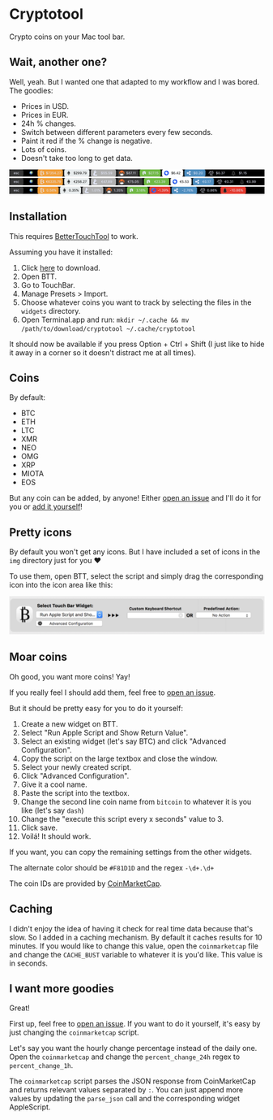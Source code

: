 # Cryptotool

Crypto coins on your Mac tool bar.

## Wait, another one?

Well, yeah. But I wanted one that adapted to my workflow and I was bored. The goodies:

* Prices in USD.
* Prices in EUR.
* 24h % changes.
* Switch between different parameters every few seconds.
* Paint it red if the % change is negative.
* Lots of coins.
* Doesn't take too long to get data.

![usd](screenshots/usd.png)
![eur](screenshots/eur.png)
![percent](screenshots/percent.png)

## Installation

This requires [BetterTouchTool](https://www.boastr.net/) to work.

Assuming you have it installed:

1. Click [here](https://github.com/fribmendes/cryptotool/releases/tag/v0.1.0) to download.
2. Open BTT.
3. Go to TouchBar.
4. Manage Presets > Import.
5. Choose whatever coins you want to track by selecting the files in the `widgets` directory.
6. Open Terminal.app and run: `mkdir ~/.cache && mv /path/to/download/cryptotool ~/.cache/cryptotool`

It should now be available if you press Option + Ctrl + Shift (I just like to hide it away in a corner so it doesn't distract me at all times).

## Coins

By default:

* BTC
* ETH
* LTC
* XMR
* NEO
* OMG
* XRP
* MIOTA
* EOS

But any coin can be added, by anyone! Either [open an issue](https://github.com/fribmendes/cryptotool) and I'll do it for you or [add it yourself](#moar-coins)!

## Pretty icons

By default you won't get any icons. But I have included a set of icons in the `img` directory just for you :heart:

To use them, open BTT, select the script and simply drag the corresponding icon into the icon area like this:

![icons](screenshots/icon.png)

## Moar coins

Oh good, you want more coins! Yay!

If you really feel I should add them, feel free to [open an issue](https://github.com/fribmendes/cryptotool/issues).

But it should be pretty easy for you to do it yourself:

1. Create a new widget on BTT.
2. Select "Run Apple Script and Show Return Value".
3. Select an existing widget (let's say BTC) and click "Advanced Configuration".
4. Copy the script on the large textbox and close the window.
5. Select your newly created script.
6. Click "Advanced Configuration".
7. Give it a cool name.
8. Paste the script into the textbox.
9. Change the second line coin name from `bitcoin` to whatever it is you like (let's say `dash`)
10. Change the "execute this script every x seconds" value to 3.
11. Click save.
12. Voilá! It should work.

If you want, you can copy the remaining settings from the other widgets.

The alternate color should be `#F81D1D` and the regex `-\d+.\d+`

The coin IDs are provided by [CoinMarketCap](https://coinmarketcap.com/api/).

## Caching

I didn't enjoy the idea of having it check for real time data because that's slow. So I added in a caching mechanism. By default it caches results for 10 minutes. If you would like to change this value, open the `coinmarketcap` file and change the `CACHE_BUST` variable to whatever it is you'd like. This value is in seconds.

## I want more goodies

Great!

First up, feel free to [open an issue](https://github.com/fribmendes/cryptotool/issues). If you want to do it yourself, it's easy by just changing the `coinmarketcap` script.

Let's say you want the hourly change percentage instead of the daily one. Open the `coinmarketcap` and change the `percent_change_24h` regex to `percent_change_1h`.

The `coinmarketcap` script parses the JSON response from CoinMarketCap and returns relevant values separated by `:`. You can just append more values by updating the `parse_json` call and the corresponding widget AppleScript.
